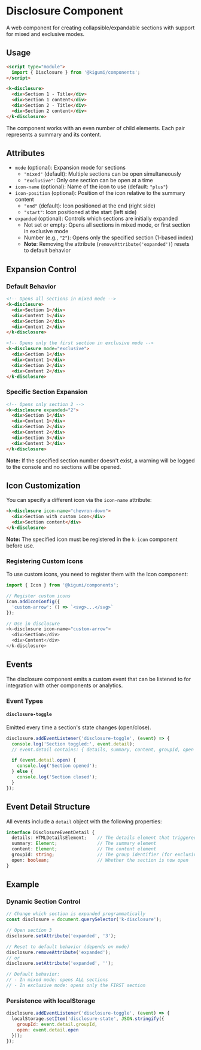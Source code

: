 # Disclosure Component

A web component for creating collapsible/expandable sections with support for mixed and exclusive modes.

## Usage

```html
<script type="module">
  import { Disclosure } from '@kigumi/components';
</script>

<k-disclosure>
  <div>Section 1 - Title</div>
  <div>Section 1 content</div>
  <div>Section 2 - Title</div>
  <div>Section 2 content</div>
</k-disclosure>
```

The component works with an even number of child elements. Each pair represents a summary and its content.

## Attributes

- `mode` (optional): Expansion mode for sections
  - `"mixed"` (default): Multiple sections can be open simultaneously
  - `"exclusive"`: Only one section can be open at a time
- `icon-name` (optional): Name of the icon to use (default: `"plus"`)
- `icon-position` (optional): Position of the icon relative to the summary content
  - `"end"` (default): Icon positioned at the end (right side)
  - `"start"`: Icon positioned at the start (left side)
- `expanded` (optional): Controls which sections are initially expanded
  - Not set or empty: Opens all sections in mixed mode, or first section in exclusive mode
  - Number (e.g., `"2"`): Opens only the specified section (1-based index)
  - **Note**: Removing the attribute (`removeAttribute('expanded')`) resets to default behavior

## Expansion Control

### Default Behavior

```html
<!-- Opens all sections in mixed mode -->
<k-disclosure>
  <div>Section 1</div>
  <div>Content 1</div>
  <div>Section 2</div>
  <div>Content 2</div>
</k-disclosure>

<!-- Opens only the first section in exclusive mode -->
<k-disclosure mode="exclusive">
  <div>Section 1</div>
  <div>Content 1</div>
  <div>Section 2</div>
  <div>Content 2</div>
</k-disclosure>
```

### Specific Section Expansion

```html
<!-- Opens only section 2 -->
<k-disclosure expanded="2">
  <div>Section 1</div>
  <div>Content 1</div>
  <div>Section 2</div>
  <div>Content 2</div>
  <div>Section 3</div>
  <div>Content 3</div>
</k-disclosure>
```

**Note:** If the specified section number doesn't exist, a warning will be logged to the console and no sections will be opened.

## Icon Customization

You can specify a different icon via the `icon-name` attribute:

```html
<k-disclosure icon-name="chevron-down">
  <div>Section with custom icon</div>
  <div>Section content</div>
</k-disclosure>
```

**Note:** The specified icon must be registered in the `k-icon` component before use.

### Registering Custom Icons

To use custom icons, you need to register them with the Icon component:

```javascript
import { Icon } from '@kigumi/components';

// Register custom icons
Icon.addIconConfig({
  'custom-arrow': () => `<svg>...</svg>`
});

// Use in disclosure
<k-disclosure icon-name="custom-arrow">
  <div>Section</div>
  <div>Content</div>
</k-disclosure>
```

## Events

The disclosure component emits a custom event that can be listened to for integration with other components or analytics.

### Event Types

#### `disclosure-toggle`
Emitted every time a section's state changes (open/close).

```javascript
disclosure.addEventListener('disclosure-toggle', (event) => {
  console.log('Section toggled:', event.detail);
  // event.detail contains: { details, summary, content, groupId, open }

  if (event.detail.open) {
    console.log('Section opened');
  } else {
    console.log('Section closed');
  }
});
```

## Event Detail Structure

All events include a `detail` object with the following properties:

```typescript
interface DisclosureEventDetail {
  details: HTMLDetailsElement;    // The details element that triggered the event
  summary: Element;               // The summary element
  content: Element;               // The content element
  groupId: string;                // The group identifier (for exclusive mode)
  open: boolean;                  // Whether the section is now open
}
```

## Example

### Dynamic Section Control

```javascript
// Change which section is expanded programmatically
const disclosure = document.querySelector('k-disclosure');

// Open section 3
disclosure.setAttribute('expanded', '3');

// Reset to default behavior (depends on mode)
disclosure.removeAttribute('expanded');
// or
disclosure.setAttribute('expanded', '');

// Default behavior:
// - In mixed mode: opens ALL sections
// - In exclusive mode: opens only the FIRST section
```

### Persistence with localStorage

```javascript
disclosure.addEventListener('disclosure-toggle', (event) => {
  localStorage.setItem('disclosure-state', JSON.stringify({
    groupId: event.detail.groupId,
    open: event.detail.open
  }));
});
```
